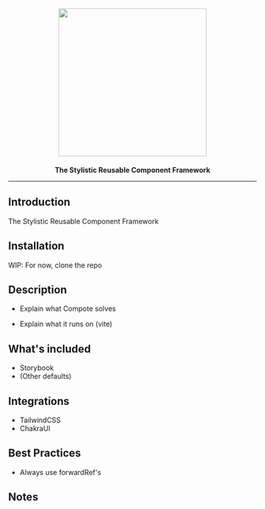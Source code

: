 <h1 align="center"><img src="https://raw.githubusercontent.com/moishinetzer/PBandJ/main/public/logo.png" width="300px" /></h1>

<p align="center">
  <b>The Stylistic Reusable Component Framework</b>
</p>

---

## Introduction

The Stylistic Reusable Component Framework

## Installation

WIP: For now, clone the repo

## Description

- Explain what Compote solves

- Explain what it runs on (vite)

## What's included

- Storybook
- (Other defaults)

## Integrations

- TailwindCSS
- ChakraUI

## Best Practices

- Always use forwardRef's

## Notes
